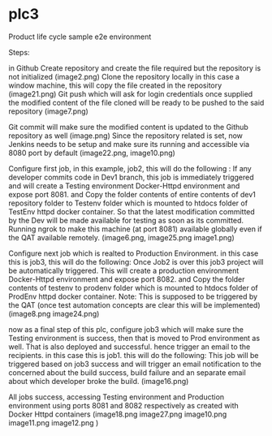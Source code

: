 # plc3
Product life cycle sample e2e environment


Steps:


in Github Create <name> repository and create the file required but the repository is not initialized (image2.png)
Clone the repository locally in this case a window machine, this will copy the file created in the repository (image21.png)
Git push which will ask for login credentials once supplied the modified content of the file cloned will be ready to be pushed to the said repository (image7.png)


Git commit will make sure the modified content is updated to the Github repository as well (image.png)
Since the repository related is set, now Jenkins needs to be setup and make sure its running and accessible via 8080 port by default (image22.png, image10.png)


Configure first job, in this example, job2, this will do the following : If any developer commits code in Dev1 branch, this job is immediately triggered and will create a Testing environment Docker-Httpd environment and expose port 8081. and Copy the folder contents of entire contents of dev1 repository folder to Testenv folder which is mounted to htdocs folder of TestEnv httpd docker container. So that the latest modification committed by the Dev will be made available for testing as soon as its committed.
Running ngrok to make this machine (at port 8081) available globally even if the QAT available remotely. (image6.png, image25.png image1.png)



Configure next job which is realted to Production Environment. in this case this is job3, this will do the following: Once Job2 is over this job3 project will be automatically triggered. This will create a production environment Docker-Httpd environment and expose port 8082. and Copy the folder contents of testenv to prodenv folder which is mounted to htdocs folder of ProdEnv httpd docker container. Note: This is supposed to be triggered by the QAT (once test automation concepts are clear this will be implemented) (image8.png image24.png)


now as a final step of this plc, configure job3 which will make sure the Testing environment is success, then that is moved to Prod environment as well. That is also deployed and successful. hence trigger an email to the recipients. in this case this is job1. this will do the following: This job will be triggered based on job3 success and will trigger an email notification to the concerned about the build success, build failure and an separate email about which developer broke the build. (image16.png)



All jobs success, accessing Testing environment and Production environment using ports 8081 and 8082 respectively as created with Docker Httpd containers (image18.png image27.png image10.png image11.png image12.png )
